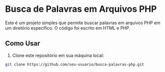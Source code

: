 # Busca de Palavras em Arquivos PHP

Este é um projeto simples que permite buscar palavras em arquivos PHP em um diretório específico. O código foi escrito em HTML e PHP.

## Como Usar

1. Clone este repositório em sua máquina local:

```bash
git clone https://github.com/seu-usuario/busca-palavras-php.git
